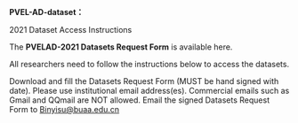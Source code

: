 **PVEL-AD-dataset：**

2021 Dataset Access Instructions

The **PVELAD-2021 Datasets Request Form** is available here. 

All researchers need to follow the instructions below to access the datasets.


Download and fill the  Datasets Request Form (MUST be hand signed with date). Please use institutional email address(es). Commercial emails such as Gmail and QQmail are NOT allowed. 
Email the signed Datasets Request Form to Binyisu@buaa.edu.cn
